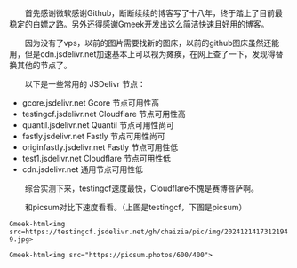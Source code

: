 &emsp;&emsp;首先感谢微软感谢Github，断断续续的博客写了十八年，终于踏上了目前最稳定的白嫖之路。另外还得感谢[Gmeek](https://blog.meekdai.com/)开发出这么简洁快速且好用的博客。

&emsp;&emsp;因为没有了vps，以前的图片需要找新的图床，以前的github图床虽然还能用，但是cdn.jsdelivr.net加速基本上可以视为瘫痪，在网上查了一下，发现得替换其他的节点了。

&emsp;&emsp;以下是一些常用的 JSDelivr 节点：

- gcore.jsdelivr.net Gcore 节点可用性高
- testingcf.jsdelivr.net Cloudflare 节点可用性高
- quantil.jsdelivr.net Quantil 节点可用性尚可
- fastly.jsdelivr.net Fastly 节点可用性尚可
- originfastly.jsdelivr.net Fastly 节点可用性低
- test1.jsdelivr.net Cloudflare 节点可用性低
- cdn.jsdelivr.net 通用节点可用性低

&emsp;&emsp;综合实测下来，testingcf速度最快，Cloudflare不愧是赛博菩萨啊。

&emsp;&emsp;和picsum对比下速度看看。（上图是testingcf，下图是picsum）

`Gmeek-html<img src=https://testingcf.jsdelivr.net/gh/chaizia/pic/img/20241214173121949.jpg>`

`Gmeek-html<img src="https://picsum.photos/600/400">`